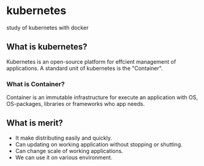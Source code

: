 # kubernetes

study of kubernetes with docker

## What is kubernetes?

Kubernetes is an open-source platform for effcient management of applications.
A standard unit of kubernetes is the "Container".

### What is Container?

Container is an immutable infrastructure for execute an application with OS, OS-packages, libraries or frameworks who app needs.

## What is merit?

- It make distributing easily and quickly.
- Can updating on working application without stopping or shutting.
- Can change scale of working applications.
- We can use it on various environment.



